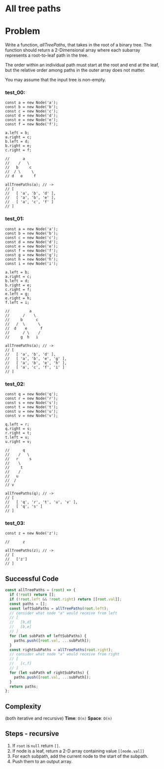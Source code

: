 # All tree paths

# Problem

Write a function, *allTreePaths*, that takes in the root of a binary tree. The function should return a 2-Dimensional array where each subarray represents a root-to-leaf path in the tree.

The order within an individual path must start at the root and end at the leaf, but the relative order among paths in the outer array does not matter.

You may assume that the input tree is non-empty.

### test_00:

```
const a = new Node('a');
const b = new Node('b');
const c = new Node('c');
const d = new Node('d');
const e = new Node('e');
const f = new Node('f');

a.left = b;
a.right = c;
b.left = d;
b.right = e;
c.right = f;

//      a
//    /   \
//   b     c
//  / \     \
// d   e     f

allTreePaths(a); // ->
// [
//   [ 'a', 'b', 'd' ],
//   [ 'a', 'b', 'e' ],
//   [ 'a', 'c', 'f' ]
// ]

```

### test_01:

```
const a = new Node('a');
const b = new Node('b');
const c = new Node('c');
const d = new Node('d');
const e = new Node('e');
const f = new Node('f');
const g = new Node('g');
const h = new Node('h');
const i = new Node('i');

a.left = b;
a.right = c;
b.left = d;
b.right = e;
c.right = f;
e.left = g;
e.right = h;
f.left = i;

//         a
//      /    \
//     b      c
//   /  \      \
//  d    e      f
//      / \    /
//     g  h   i

allTreePaths(a); // ->
// [
//   [ 'a', 'b', 'd' ],
//   [ 'a', 'b', 'e', 'g' ],
//   [ 'a', 'b', 'e', 'h' ],
//   [ 'a', 'c', 'f', 'i' ]
// ]

```

### test_02:

```
const q = new Node('q');
const r = new Node('r');
const s = new Node('s');
const t = new Node('t');
const u = new Node('u');
const v = new Node('v');

q.left = r;
q.right = s;
r.right = t;
t.left = u;
u.right = v;

//      q
//    /   \
//   r     s
//    \
//     t
//    /
//   u
//  /
// v

allTreePaths(q); // ->
// [
//   [ 'q', 'r', 't', 'u', 'v' ],
//   [ 'q', 's' ]
// ]

```

### test_03:

```
const z = new Node('z');

//      z

allTreePaths(z); // ->
// [
//   ['z']
// ]

```

## Successful Code

```js
const allTreePaths = (root) => {
  if (!root) return [];
  if (!root.left && !root.right) return [[root.val]];
  const paths = [];
  const leftSubPaths = allTreePaths(root.left);
  // consider what node "a" would receive from left
  // [
  //   [b,d]
  //   [b,e]
  // ]
  for (let subPath of leftSubPaths) {
    paths.push([root.val, ...subPath]);
  }
  const rightSubPaths = allTreePaths(root.right);
  // consider what node "a" would receive from right
  // [
  //   [c,f]
  // ]
  for (let subPath of rightSubPaths) {
    paths.push([root.val, ...subPath]);
  }
  return paths;
};
```

## Complexity

(both iterative and recursive)
**Time**: `O(n)`
**Space**: `O(n)`

## Steps - recursive

1. If `root` is `null` return `[]`.
2. If node is a leaf, return a 2-D array containing value `[[node.val]]`
3. For each subpath, add the current node to the start of the subpath.
4. Push them to an output array.
